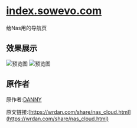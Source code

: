 # [index.sowevo.com](https://index.sowevo.com)
给Nas用的导航页

## 效果展示
![预览图](https://github.com/Sowevo/tutu/raw/master/6bdf06f1ly1fcbhhcp6t1j21e00s54fq.jpg)
![预览图](https://github.com/Sowevo/tutu/raw/master/6bdf06f1ly1fcbhgtqzyej20ru0foamo.jpg)

## 原作者

原作者:[DANNY](https://wrdan.com)

原文链接:[https://wrdan.com/share/nas_cloud.html](https://wrdan.com/share/nas_cloud.html)
